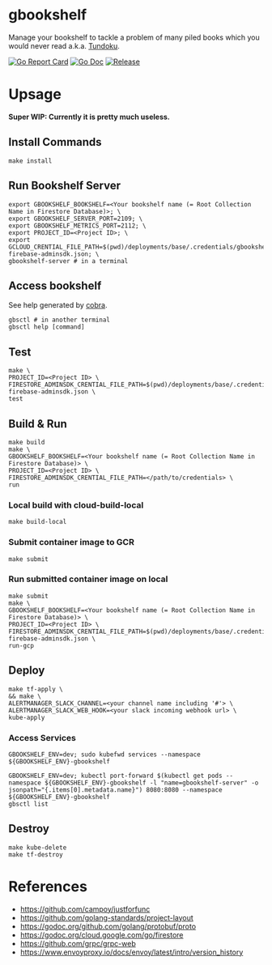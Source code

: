 # gbookshelf
Manage your bookshelf to tackle a problem of many piled books which you would never read a.k.a. [Tundoku](https://en.wikipedia.org/wiki/Tsundoku).

[![Go Report Card](https://goreportcard.com/badge/github.com/doi-t/gbookshelf?style=flat-square)](https://goreportcard.com/report/github.com/doi-t/gbookshelf)
[![Go Doc](https://img.shields.io/badge/godoc-reference-blue.svg?style=flat-square)](http://godoc.org/github.com/doi-t/gbookshelf)
[![Release](https://img.shields.io/github/release/doi-t/gbookshelf.svg?style=flat-square)](https://github.com/doi-t/gbookshelf/releases/latest)

# Upsage
**Super WIP: Currently it is pretty much useless.**

## Install Commands
```shell
make install
```

## Run Bookshelf Server
```shell
export GBOOKSHELF_BOOKSHELF=<Your bookshelf name (= Root Collection Name in Firestore Database)>; \
export GBOOKSHELF_SERVER_PORT=2109; \
export GBOOKSHELF_METRICS_PORT=2112; \
export PROJECT_ID=<Project ID>; \
export GCLOUD_CRENTIAL_FILE_PATH=$(pwd)/deployments/base/.credentials/gbookshelf-firebase-adminsdk.json; \
gbookshelf-server # in a terminal
```

## Access bookshelf
See help generated by [cobra](https://github.com/spf13/cobra).
```shell
gbsctl # in another terminal
gbsctl help [command]
```

## Test
```shell
make \
PROJECT_ID=<Project ID> \
FIRESTORE_ADMINSDK_CRENTIAL_FILE_PATH=$(pwd)/deployments/base/.credentials/gbookshelf-firebase-adminsdk.json \
test
```

## Build & Run
```shell
make build
make \
GBOOKSHELF_BOOKSHELF=<Your bookshelf name (= Root Collection Name in Firestore Database)> \
PROJECT_ID=<Project ID> \
FIRESTORE_ADMINSDK_CRENTIAL_FILE_PATH=</path/to/credentials> \
run
```

### Local build with cloud-build-local
```shell
make build-local
```

### Submit container image to GCR
```shell
make submit
```

### Run submitted container image on local
```shell
make submit
make \
GBOOKSHELF_BOOKSHELF=<Your bookshelf name (= Root Collection Name in Firestore Database)> \
PROJECT_ID=<Project ID> \
FIRESTORE_ADMINSDK_CRENTIAL_FILE_PATH=$(pwd)/deployments/base/.credentials/gbookshelf-firebase-adminsdk.json \
run-gcp
```

## Deploy

```shell
make tf-apply \
&& make \
ALERTMANAGER_SLACK_CHANNEL=<your channel name including '#'> \
ALERTMANAGER_SLACK_WEB_HOOK=<your slack incoming webhook url> \
kube-apply
```

### Access Services

```shell
GBOOKSHELF_ENV=dev; sudo kubefwd services --namespace ${GBOOKSHELF_ENV}-gbookshelf
```

```shell
GBOOKSHELF_ENV=dev; kubectl port-forward $(kubectl get pods --namespace ${GBOOKSHELF_ENV}-gbookshelf -l "name=gbookshelf-server" -o jsonpath="{.items[0].metadata.name}") 8080:8080 --namespace ${GBOOKSHELF_ENV}-gbookshelf
gbsctl list
```

## Destroy

```shell
make kube-delete
make tf-destroy
```

# References
- https://github.com/campoy/justforfunc
- https://github.com/golang-standards/project-layout
- https://godoc.org/github.com/golang/protobuf/proto
- https://godoc.org/cloud.google.com/go/firestore
- https://github.com/grpc/grpc-web
- https://www.envoyproxy.io/docs/envoy/latest/intro/version_history
